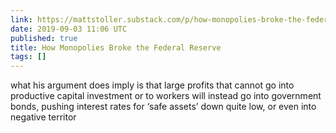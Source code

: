 ```yaml
---
link: https://mattstoller.substack.com/p/how-monopolies-broke-the-federal
date: 2019-09-03 11:06 UTC
published: true
title: How Monopolies Broke the Federal Reserve
tags: []
---
```


what his argument does imply is that large profits that cannot go into productive capital investment or to workers will instead go into government bonds, pushing interest rates for ‘safe assets’ down quite low, or even into negative territor
